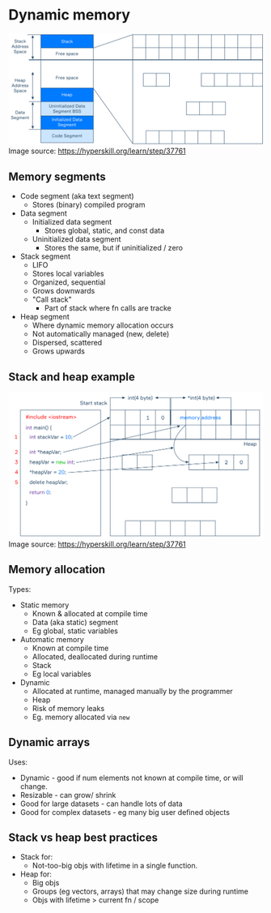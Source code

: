 # Dynamic memory

![](memory_layout.svg)
Image source: https://hyperskill.org/learn/step/37761
## Memory segments
- Code segment (aka text segment)
  - Stores (binary) compiled program
- Data segment
  - Initialized data segment
    - Stores global, static, and const data
  - Uninitialized data segment
    - Stores the same, but if uninitialized / zero
- Stack segment
  - LIFO
  - Stores local variables
  - Organized, sequential
  - Grows downwards
  - "Call stack"
    - Part of stack where fn calls are tracke
- Heap segment
  - Where dynamic memory allocation occurs
  - Not automatically managed (new, delete)
  - Dispersed, scattered
  - Grows upwards

## Stack and heap example
![](stack_heap_example.svg)
Image source: https://hyperskill.org/learn/step/37761

## Memory allocation
Types:
- Static memory 
  - Known & allocated at compile time
  - Data (aka static) segment
  - Eg global, static variables
- Automatic memory
  - Known at compile time
  - Allocated, deallocated during runtime 
  - Stack
  - Eg local variables
- Dynamic
  - Allocated at runtime, managed manually by the programmer
  - Heap
  - Risk of memory leaks
  - Eg. memory allocated via `new`

## Dynamic arrays
Uses:
- Dynamic - good if num elements not known at compile time, or will change.
- Resizable - can grow/ shrink
- Good for large datasets - can handle lots of data
- Good for complex datasets - eg many big user defined objects

## Stack vs heap best practices
- Stack for:
  - Not-too-big objs with lifetime in a single function.
- Heap for:
  - Big objs
  - Groups (eg vectors, arrays) that may change size during runtime
  - Objs with lifetime > current fn / scope